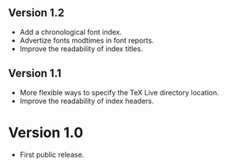 ## Version 1.2
- Add a chronological font index.
- Advertize fonts modtimes in font reports.
- Improve the readability of index titles.

## Version 1.1
- More flexible ways to specify the TeX Live directory location.
- Improve the readability of index headers.

# Version 1.0
- First public release.
